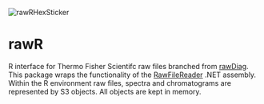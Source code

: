 ![rawRHexSticker](https://github.com/cpanse/rawR/blob/master/rawRcolor10%25.png)

# rawR
R interface for Thermo Fisher Scientifc raw files branched from [rawDiag](https://github.com/fgcz/rawDiag). This package wraps the functionality of the [RawFileReader](https://planetorbitrap.com/rawfilereader) .NET assembly. Within the R environment raw files, spectra and chromatograms are represented by S3 objects. All objects are kept in memory. 
